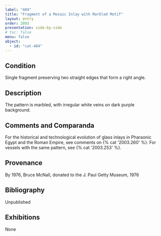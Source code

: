 ```yaml
---
label: "484"
title: "Fragment of a Mosaic Inlay with Marbled Motif"
layout: entry
order: 2093
presentation: side-by-side
# toc: false
menu: false
object:
  - id: "cat-484"
---
```


## Condition

Single fragment preserving two straight edges that form a right angle.

## Description

The pattern is marbled, with irregular white veins on dark purple background.

## Comments and Comparanda

For the historical and technological evolution of glass inlays in Pharaonic Egypt and the Roman Empire, see comments on {% cat '2003.260' %}. For vessels with the same pattern, see {% cat '2003.253' %}.

## Provenance

By 1976, Bruce McNall, donated to the J. Paul Getty Museum, 1976

## Bibliography

Unpublished

## Exhibitions

None